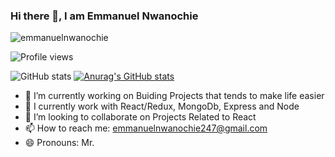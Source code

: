 ### Hi there 👋, I am Emmanuel Nwanochie 
 
![emmanuelnwanochie](https://user-images.githubusercontent.com/53648442/134704221-9c3bc114-d0a0-4369-aff0-e1420ec0c725.png)

![Profile views](https://gpvc.arturio.dev/wenotch) 
<!-- -->
![GitHub stats](https://github-readme-stats.vercel.app/api?username=wenotch&show_icons=true) 
[![Anurag's GitHub stats](https://github-readme-stats.vercel.app/api?username=wenotch)](https://github.com/anuraghazra/github-readme-stats)

- 🔭 I’m currently working on Buiding Projects that tends to make life easier
- 🌱 I currently work with React/Redux, MongoDb, Express and Node
- 👯 I’m looking to collaborate on Projects Related to React
- 📫 How to reach me: emmanuelnwanochie247@gmail.com
- 😄 Pronouns: Mr.


<!--
**wenotch/wenotch** is a ✨ _special_ ✨ repository because its `README.md` (this file) appears on your GitHub profile.

Here are some ideas to get you started:

- 🔭 I’m currently working on ...
- 🌱 I’m currently learning ...
- 👯 I’m looking to collaborate on ...
- 🤔 I’m looking for help with ...
- 💬 Ask me about ...
- 📫 How to reach me: ...
- 😄 Pronouns: ...
- ⚡ Fun fact: ...
-->


